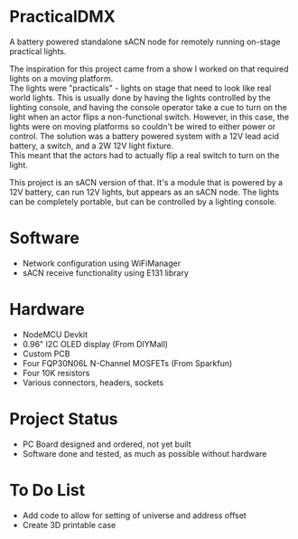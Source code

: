 # PracticalDMX
A battery powered standalone sACN node for remotely running on-stage practical lights.

The inspiration for this project came from a show I worked on that required lights on a moving platform.  
The lights were "practicals" - lights on stage that need to look like real world lights.
This is usually done by having the lights controlled by the lighting console, and having the console operator take
a cue to turn on the light when an actor flips a non-functional switch.
However, in this case, the lights were on moving platforms so couldn't be wired to either power or control.
The solution was a battery powered system with a 12V lead acid battery, a switch, and a 2W 12V light fixture.  
This meant that the actors had to actually flip a real switch to turn on the light.

This project is an sACN version of that.  It's a module that is powered by a 12V battery, can run 12V lights, 
but appears as an sACN node.
The lights can be completely portable, but can be controlled by a lighting console.

# Software
- Network configuration using WiFiManager
- sACN receive functionality using E131 library


# Hardware
- NodeMCU Devkit
- 0.96" I2C OLED display (From DIYMall)
- Custom PCB
- Four FQP30N06L N-Channel MOSFETs (From Sparkfun)
- Four 10K resistors
- Various connectors, headers, sockets

# Project Status
- PC Board designed and ordered, not yet built
- Software done and tested, as much as possible without hardware

# To Do List
- Add code to allow for setting of universe and address offset
- Create 3D printable case
